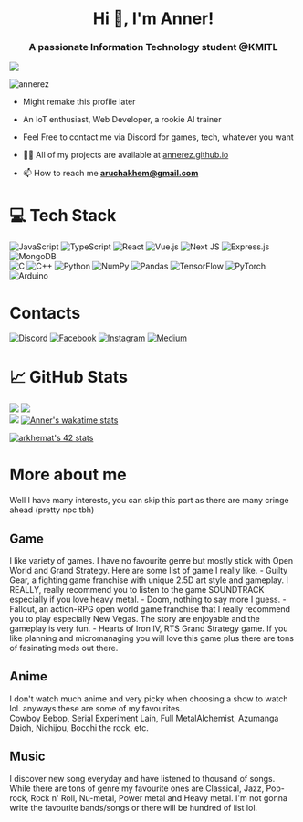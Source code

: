 <h1 align="center">Hi 👋, I'm Anner!</h1>
<h3 align="center">A passionate Information Technology student @KMITL</h3>

[![](https://visitcount.itsvg.in/api?id=Annerez&icon=0&color=0)](https://visitcount.itsvg.in)
<p align="left"> <img src="https://wakatime.com/badge/user/5def2b97-aeb5-4e19-a731-8b627c7f59a6.svg" alt="annerez" /> </p>

- Might remake this profile later

- An IoT enthusiast, Web Developer, a rookie AI trainer

- Feel Free to contact me via Discord for games, tech, whatever you want

- 👨‍💻 All of my projects are available at [annerez.github.io](annerez.github.io)

- 📫 How to reach me **aruchakhem@gmail.com**


# 💻 Tech Stack
![JavaScript](https://img.shields.io/badge/javascript-%23323330.svg?style=for-the-badge&logo=javascript&logoColor=%23F7DF1E) ![TypeScript](https://img.shields.io/badge/typescript-%23007ACC.svg?style=for-the-badge&logo=typescript&logoColor=white) ![React](https://img.shields.io/badge/react-%2320232a.svg?style=for-the-badge&logo=react&logoColor=%2361DAFB) ![Vue.js](https://img.shields.io/badge/vuejs-%2335495e.svg?style=for-the-badge&logo=vuedotjs&logoColor=%234FC08D) ![Next JS](https://img.shields.io/badge/Next-black?style=for-the-badge&logo=next.js&logoColor=white) ![Express.js](https://img.shields.io/badge/express.js-%23404d59.svg?style=for-the-badge&logo=express&logoColor=%2361DAFB) ![MongoDB](https://img.shields.io/badge/MongoDB-%234ea94b.svg?style=for-the-badge&logo=mongodb&logoColor=white) <br /> ![C](https://img.shields.io/badge/c-%2300599C.svg?style=for-the-badge&logo=c&logoColor=white) ![C++](https://img.shields.io/badge/c++-%2300599C.svg?style=for-the-badge&logo=c%2B%2B&logoColor=white) ![Python](https://img.shields.io/badge/python-3670A0?style=for-the-badge&logo=python&logoColor=ffdd54) ![NumPy](https://img.shields.io/badge/numpy-%23013243.svg?style=for-the-badge&logo=numpy&logoColor=white) ![Pandas](https://img.shields.io/badge/pandas-%23150458.svg?style=for-the-badge&logo=pandas&logoColor=white) ![TensorFlow](https://img.shields.io/badge/TensorFlow-%23FF6F00.svg?style=for-the-badge&logo=TensorFlow&logoColor=white) ![PyTorch](https://img.shields.io/badge/PyTorch-%23EE4C2C.svg?style=for-the-badge&logo=PyTorch&logoColor=white) ![Arduino](https://img.shields.io/badge/-Arduino-00979D?style=for-the-badge&logo=Arduino&logoColor=white)

# Contacts
[![Discord](https://img.shields.io/badge/Discord-%237289DA.svg?logo=discord&logoColor=white)](https://discord.gg/Anner#8159) [![Facebook](https://img.shields.io/badge/Facebook-%231877F2.svg?logo=Facebook&logoColor=white)](https://facebook.com/Arucha.Khematharonon) [![Instagram](https://img.shields.io/badge/Instagram-%23E4405F.svg?logo=Instagram&logoColor=white)](https://instagram.com/anner.py) [![Medium](https://img.shields.io/badge/Medium-12100E?logo=medium&logoColor=white)](https://medium.com/@@aruchakhem) 


# 📈 GitHub Stats
![](https://github-readme-streak-stats.herokuapp.com/?user=Annerez&theme=radical&hide_border=false)
![](https://github-readme-stats.vercel.app/api?username=Annerez&theme=radical&hide_border=false&include_all_commits=false&count_private=true)<br />
![](https://github-readme-stats.vercel.app/api/top-langs/?username=Annerez&theme=radical&hide_border=false&include_all_commits=false&count_private=true&layout=compact)
[![Anner's wakatime stats](https://github-readme-stats.vercel.app/api/wakatime?username=anner&theme=radical&langs_count=8&layout=compact&hide_border=true&bg_color=282a36&title_color=fdaaaa&text_color=fdaaaa&icon_color=fdaaaa )](https://github.com/anuraghazra/github-readme-stats)<br />

[![arkhemat's 42 stats](https://badge.mediaplus.ma/colorfulwaves/arkhemat)](https://github.com/oakoudad/badge42)

# More about me
Well I have many interests, you can skip this part as there are many cringe ahead (pretty npc tbh)

<h2> Game </h2>
I like variety of games. I have no favourite genre but mostly stick with Open World and Grand Strategy. Here are some list of game I really like.
- Guilty Gear, a fighting game franchise with unique 2.5D art style and gameplay. I REALLY, really recommend you to listen to the game SOUNDTRACK especially if you love heavy metal.
- Doom, nothing to say more I guess.
- Fallout, an action-RPG open world game franchise that I really recommend you to play especially New Vegas. The story are enjoyable and the gameplay is very fun.
- Hearts of Iron IV, RTS Grand Strategy game. If you like planning and micromanaging you will love this game plus there are tons of fasinating mods out there.
  
<h2> Anime </h2>
I don't watch much anime and very picky when choosing a show to watch lol. anyways these are some of my favourites. <br />
Cowboy Bebop, Serial Experiment Lain, Full MetalAlchemist, Azumanga Daioh, Nichijou, Bocchi the rock, etc.

<h2> Music </h2>
I discover new song everyday and have listened to thousand of songs. <br />
While there are tons of genre my favourite ones are Classical, Jazz, Pop-rock, Rock n' Roll, Nu-metal, Power metal and Heavy metal.
I'm not gonna write the favourite bands/songs or there will be hundred of list lol.
